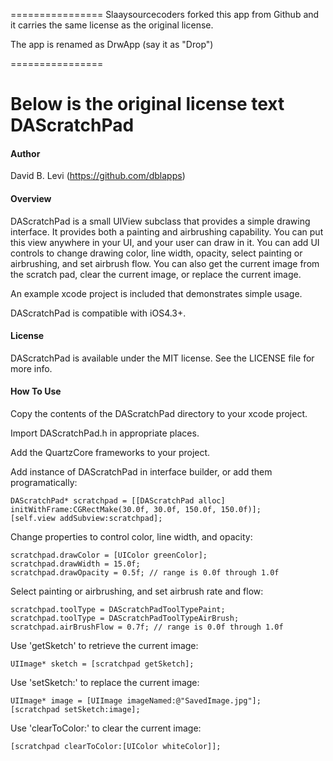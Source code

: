 
================
 Slaaysourcecoders forked this app from Github and it carries the same license as the original license.

 The app is renamed as DrwApp (say it as "Drop")




================


Below is the original license text
DAScratchPad
=======================

#### Author

David B. Levi (https://github.com/dblapps)


#### Overview

DAScratchPad is a small UIView subclass that provides a simple drawing interface.  It provides both a painting and airbrushing capability.  You can put this view anywhere in your UI, and your user can draw in it.  You can add UI controls to change drawing color, line width, opacity, select painting or airbrushing, and set airbrush flow.  You can also get the current image from the scratch pad, clear the current image, or replace the current image.

An example xcode project is included that demonstrates simple usage. 

DAScratchPad is compatible with iOS4.3+.


#### License

DAScratchPad is available under the MIT license. See the LICENSE file for more info.


#### How To Use

Copy the contents of the DAScratchPad directory to your xcode project.

Import DAScratchPad.h in appropriate places.

Add the QuartzCore frameworks to your project.

Add instance of DAScratchPad in interface builder, or add them programatically:

	DAScratchPad* scratchpad = [[DAScratchPad alloc] initWithFrame:CGRectMake(30.0f, 30.0f, 150.0f, 150.0f)];
	[self.view addSubview:scratchpad];

Change properties to control color, line width, and opacity:

	scratchpad.drawColor = [UIColor greenColor];
	scratchpad.drawWidth = 15.0f;
	scratchpad.drawOpacity = 0.5f; // range is 0.0f through 1.0f

Select painting or airbrushing, and set airbrush rate and flow:

	scratchpad.toolType = DAScratchPadToolTypePaint;
	scratchpad.toolType = DAScratchPadToolTypeAirBrush;
	scratchpad.airBrushFlow = 0.7f; // range is 0.0f through 1.0f

Use 'getSketch' to retrieve the current image:

	UIImage* sketch = [scratchpad getSketch];

Use 'setSketch:' to replace the current image:

	UIImage* image = [UIImage imageNamed:@"SavedImage.jpg"];
	[scratchpad setSketch:image];

Use 'clearToColor:' to clear the current image:

	[scratchpad clearToColor:[UIColor whiteColor]];

